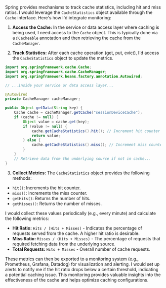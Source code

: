 Spring provides mechanisms to track cache statistics, including hit and miss ratios. I would leverage the `CacheStatistics` object available through the `Cache` interface. Here's how I'd integrate monitoring:

1. **Access the Cache:** In the service or data access layer where caching is being used, I need access to the `Cache` object. This is typically done via a `@Cacheable` annotation and then retrieving the cache from the `CacheManager`.

2. **Track Statistics:** After each cache operation (get, put, evict), I'd access the `CacheStatistics` object to update the metrics.

```java
import org.springframework.cache.Cache;
import org.springframework.cache.CacheManager;
import org.springframework.beans.factory.annotation.Autowired;

// ...inside your service or data access layer...

@Autowired
private CacheManager cacheManager;

public Object getData(String key) {
    Cache cache = cacheManager.getCache("sessionDeviceCache");
    if (cache != null) {
        Object value = cache.get(key);
        if (value != null) {
            cache.getCacheStatistics().hit(); // Increment hit counter
            return value;
        } else {
            cache.getCacheStatistics().miss(); // Increment miss counter
        }
    }
    // Retrieve data from the underlying source if not in cache...
}
```

3. **Collect Metrics:** The `CacheStatistics` object provides the following methods:

*   `hit()`: Increments the hit counter.
*   `miss()`: Increments the miss counter.
*   `getHits()`: Returns the number of hits.
*   `getMisses()`: Returns the number of misses.

I would collect these values periodically (e.g., every minute) and calculate the following metrics:

*   **Hit Ratio:** `Hits / (Hits + Misses)` - Indicates the percentage of requests served from the cache. A higher hit ratio is desirable.
*   **Miss Ratio:** `Misses / (Hits + Misses)` - The percentage of requests that required fetching data from the underlying source.
*   **Total Requests:** `Hits + Misses` - Overall number of cache requests.

These metrics can then be exported to a monitoring system (e.g., Prometheus, Grafana, Datadog) for visualization and alerting. I would set up alerts to notify me if the hit ratio drops below a certain threshold, indicating a potential caching issue. This monitoring provides valuable insights into the effectiveness of the cache and helps optimize caching configurations.